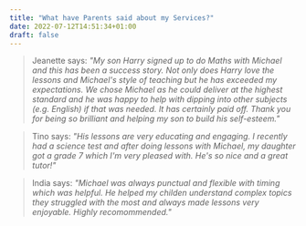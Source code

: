 ```yaml
---
title: "What have Parents said about my Services?"
date: 2022-07-12T14:51:34+01:00
draft: false
---
```

> Jeanette says: _"My son Harry signed up to do Maths with Michael and this has been a success story. Not only does Harry love the lessons and Michael's style of teaching but he has exceeded my expectations. We chose Michael as he could deliver at the highest standard and he was happy to help with dipping into other subjects (e.g. English) if that was needed. It has certainly paid off. Thank you for being so brilliant and helping my son to build his self-esteem."_ 

> Tino says: _"His lessons are very educating and engaging. I recently had a science test and after doing lessons with Michael, my daughter got a grade 7 which I'm very pleased with. He's so nice and a great tutor!"_

> India says: _"Michael was always punctual and flexible with timing which was helpful. He helped my childen understand complex topics they struggled with the most and always made lessons very enjoyable. Highly recomommended."_
